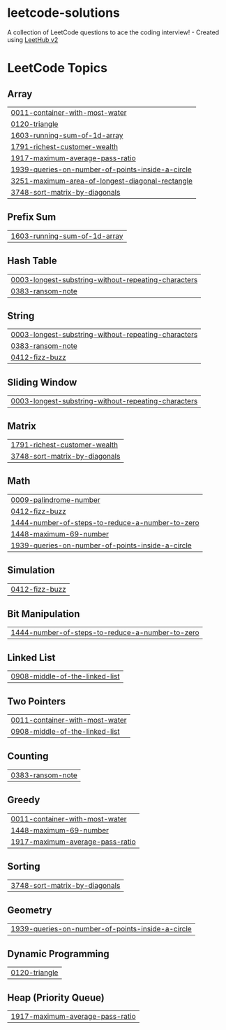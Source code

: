 # leetcode-solutions
A collection of LeetCode questions to ace the coding interview! - Created using [LeetHub v2](https://github.com/arunbhardwaj/LeetHub-2.0)

<!---LeetCode Topics Start-->
# LeetCode Topics
## Array
|  |
| ------- |
| [0011-container-with-most-water](https://github.com/jorapoguDOS/leetcode-solutions/tree/master/0011-container-with-most-water) |
| [0120-triangle](https://github.com/jorapoguDOS/leetcode-solutions/tree/master/0120-triangle) |
| [1603-running-sum-of-1d-array](https://github.com/jorapoguDOS/leetcode-solutions/tree/master/1603-running-sum-of-1d-array) |
| [1791-richest-customer-wealth](https://github.com/jorapoguDOS/leetcode-solutions/tree/master/1791-richest-customer-wealth) |
| [1917-maximum-average-pass-ratio](https://github.com/jorapoguDOS/leetcode-solutions/tree/master/1917-maximum-average-pass-ratio) |
| [1939-queries-on-number-of-points-inside-a-circle](https://github.com/jorapoguDOS/leetcode-solutions/tree/master/1939-queries-on-number-of-points-inside-a-circle) |
| [3251-maximum-area-of-longest-diagonal-rectangle](https://github.com/jorapoguDOS/leetcode-solutions/tree/master/3251-maximum-area-of-longest-diagonal-rectangle) |
| [3748-sort-matrix-by-diagonals](https://github.com/jorapoguDOS/leetcode-solutions/tree/master/3748-sort-matrix-by-diagonals) |
## Prefix Sum
|  |
| ------- |
| [1603-running-sum-of-1d-array](https://github.com/jorapoguDOS/leetcode-solutions/tree/master/1603-running-sum-of-1d-array) |
## Hash Table
|  |
| ------- |
| [0003-longest-substring-without-repeating-characters](https://github.com/jorapoguDOS/leetcode-solutions/tree/master/0003-longest-substring-without-repeating-characters) |
| [0383-ransom-note](https://github.com/jorapoguDOS/leetcode-solutions/tree/master/0383-ransom-note) |
## String
|  |
| ------- |
| [0003-longest-substring-without-repeating-characters](https://github.com/jorapoguDOS/leetcode-solutions/tree/master/0003-longest-substring-without-repeating-characters) |
| [0383-ransom-note](https://github.com/jorapoguDOS/leetcode-solutions/tree/master/0383-ransom-note) |
| [0412-fizz-buzz](https://github.com/jorapoguDOS/leetcode-solutions/tree/master/0412-fizz-buzz) |
## Sliding Window
|  |
| ------- |
| [0003-longest-substring-without-repeating-characters](https://github.com/jorapoguDOS/leetcode-solutions/tree/master/0003-longest-substring-without-repeating-characters) |
## Matrix
|  |
| ------- |
| [1791-richest-customer-wealth](https://github.com/jorapoguDOS/leetcode-solutions/tree/master/1791-richest-customer-wealth) |
| [3748-sort-matrix-by-diagonals](https://github.com/jorapoguDOS/leetcode-solutions/tree/master/3748-sort-matrix-by-diagonals) |
## Math
|  |
| ------- |
| [0009-palindrome-number](https://github.com/jorapoguDOS/leetcode-solutions/tree/master/0009-palindrome-number) |
| [0412-fizz-buzz](https://github.com/jorapoguDOS/leetcode-solutions/tree/master/0412-fizz-buzz) |
| [1444-number-of-steps-to-reduce-a-number-to-zero](https://github.com/jorapoguDOS/leetcode-solutions/tree/master/1444-number-of-steps-to-reduce-a-number-to-zero) |
| [1448-maximum-69-number](https://github.com/jorapoguDOS/leetcode-solutions/tree/master/1448-maximum-69-number) |
| [1939-queries-on-number-of-points-inside-a-circle](https://github.com/jorapoguDOS/leetcode-solutions/tree/master/1939-queries-on-number-of-points-inside-a-circle) |
## Simulation
|  |
| ------- |
| [0412-fizz-buzz](https://github.com/jorapoguDOS/leetcode-solutions/tree/master/0412-fizz-buzz) |
## Bit Manipulation
|  |
| ------- |
| [1444-number-of-steps-to-reduce-a-number-to-zero](https://github.com/jorapoguDOS/leetcode-solutions/tree/master/1444-number-of-steps-to-reduce-a-number-to-zero) |
## Linked List
|  |
| ------- |
| [0908-middle-of-the-linked-list](https://github.com/jorapoguDOS/leetcode-solutions/tree/master/0908-middle-of-the-linked-list) |
## Two Pointers
|  |
| ------- |
| [0011-container-with-most-water](https://github.com/jorapoguDOS/leetcode-solutions/tree/master/0011-container-with-most-water) |
| [0908-middle-of-the-linked-list](https://github.com/jorapoguDOS/leetcode-solutions/tree/master/0908-middle-of-the-linked-list) |
## Counting
|  |
| ------- |
| [0383-ransom-note](https://github.com/jorapoguDOS/leetcode-solutions/tree/master/0383-ransom-note) |
## Greedy
|  |
| ------- |
| [0011-container-with-most-water](https://github.com/jorapoguDOS/leetcode-solutions/tree/master/0011-container-with-most-water) |
| [1448-maximum-69-number](https://github.com/jorapoguDOS/leetcode-solutions/tree/master/1448-maximum-69-number) |
| [1917-maximum-average-pass-ratio](https://github.com/jorapoguDOS/leetcode-solutions/tree/master/1917-maximum-average-pass-ratio) |
## Sorting
|  |
| ------- |
| [3748-sort-matrix-by-diagonals](https://github.com/jorapoguDOS/leetcode-solutions/tree/master/3748-sort-matrix-by-diagonals) |
## Geometry
|  |
| ------- |
| [1939-queries-on-number-of-points-inside-a-circle](https://github.com/jorapoguDOS/leetcode-solutions/tree/master/1939-queries-on-number-of-points-inside-a-circle) |
## Dynamic Programming
|  |
| ------- |
| [0120-triangle](https://github.com/jorapoguDOS/leetcode-solutions/tree/master/0120-triangle) |
## Heap (Priority Queue)
|  |
| ------- |
| [1917-maximum-average-pass-ratio](https://github.com/jorapoguDOS/leetcode-solutions/tree/master/1917-maximum-average-pass-ratio) |
<!---LeetCode Topics End-->